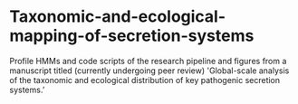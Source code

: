 # Taxonomic-and-ecological-mapping-of-secretion-systems
Profile HMMs and code scripts of the research pipeline and figures from a manuscript titled (currently undergoing peer review) 'Global-scale analysis of the taxonomic and ecological distribution of key pathogenic secretion systems.’
